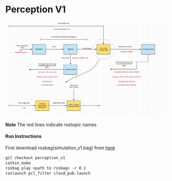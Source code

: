# Perception V1

![](pipeline.png)

**Note** The red lines indicate rostopic names


#### Run Instructions
First download rosbag(simulation_v1.bag) from [here]()

```
git checkout perception_v1
catkin_make
rosbag play <path to rosbag> -r 0.1
roslaunch pcl_filter cloud_pub.launch
```
